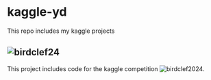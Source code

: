 # kaggle-yd
This repo includes my kaggle projects 

## ![birdclef24](./birdclef24/)

This project includes code for the kaggle competition ![birdclef2024](https://www.kaggle.com/competitions/birdclef-2024/overview).


